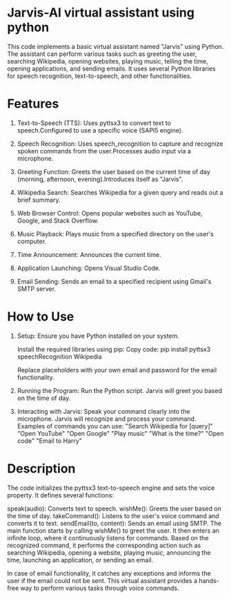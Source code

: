 # Jarvis-AI virtual assistant using python

This code implements a basic virtual assistant named "Jarvis" using Python. The assistant can perform various tasks such as greeting the user, searching Wikipedia, opening websites, playing music, telling the time, opening applications, and sending emails. It uses several Python libraries for speech recognition, text-to-speech, and other functionalities.

# Features
1. Text-to-Speech (TTS): Uses pyttsx3 to convert text to speech.Configured to use a specific voice (SAPI5 engine).

2. Speech Recognition: Uses speech_recognition to capture and recognize spoken commands from the user.Processes audio input via a microphone.

3. Greeting Function: Greets the user based on the current time of day (morning, afternoon, evening).Introduces itself as "Jarvis".

4. Wikipedia Search: Searches Wikipedia for a given query and reads out a brief summary.

5. Web Browser Control: Opens popular websites such as YouTube, Google, and Stack Overflow.

6. Music Playback: Plays music from a specified directory on the user's computer.

7. Time Announcement: Announces the current time.

8. Application Launching: Opens Visual Studio Code.

9. Email Sending: Sends an email to a specified recipient using Gmail's SMTP server.

# How to Use
1. Setup: Ensure you have Python installed on your system.

   Install the required libraries using pip:
   Copy code: pip install pyttsx3 speechRecognition Wikipedia

   Replace placeholders with your own email and password for the email functionality.

2. Running the Program: Run the Python script.
Jarvis will greet you based on the time of day.

3. Interacting with Jarvis: Speak your command clearly into the microphone.
Jarvis will recognize and process your command.
Examples of commands you can use:
"Search Wikipedia for [query]"
"Open YouTube"
"Open Google"
"Play music"
"What is the time?"
"Open code"
"Email to Harry"

# Description
The code initializes the pyttsx3 text-to-speech engine and sets the voice property. It defines several functions:

speak(audio): Converts text to speech.
wishMe(): Greets the user based on the time of day.
takeCommand(): Listens to the user's voice command and converts it to text.
sendEmail(to, content): Sends an email using SMTP.
The main function starts by calling wishMe() to greet the user. It then enters an infinite loop, where it continuously listens for commands. Based on the recognized command, it performs the corresponding action such as searching Wikipedia, opening a website, playing music, announcing the time, launching an application, or sending an email.

In case of email functionality, it catches any exceptions and informs the user if the email could not be sent. This virtual assistant provides a hands-free way to perform various tasks through voice commands.

